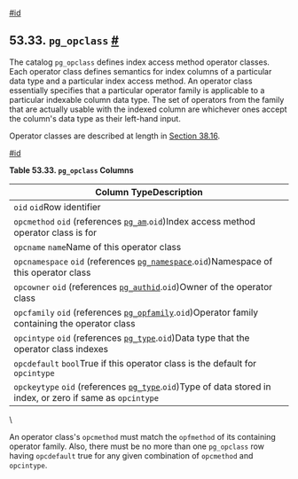 [#id](#CATALOG-PG-OPCLASS)

## 53.33. `pg_opclass` [#](#CATALOG-PG-OPCLASS)



The catalog `pg_opclass` defines index access method operator classes. Each operator class defines semantics for index columns of a particular data type and a particular index access method. An operator class essentially specifies that a particular operator family is applicable to a particular indexable column data type. The set of operators from the family that are actually usable with the indexed column are whichever ones accept the column's data type as their left-hand input.

Operator classes are described at length in [Section 38.16](xindex).

[#id](#id-1.10.4.35.5)

**Table 53.33. `pg_opclass` Columns**

| Column TypeDescription                                                                                                              |
| ----------------------------------------------------------------------------------------------------------------------------------- |
| `oid` `oid`Row identifier                                                                                                           |
| `opcmethod` `oid` (references [`pg_am`](catalog-pg-am).`oid`)Index access method operator class is for                         |
| `opcname` `name`Name of this operator class                                                                                         |
| `opcnamespace` `oid` (references [`pg_namespace`](catalog-pg-namespace).`oid`)Namespace of this operator class                 |
| `opcowner` `oid` (references [`pg_authid`](catalog-pg-authid).`oid`)Owner of the operator class                                |
| `opcfamily` `oid` (references [`pg_opfamily`](catalog-pg-opfamily).`oid`)Operator family containing the operator class         |
| `opcintype` `oid` (references [`pg_type`](catalog-pg-type).`oid`)Data type that the operator class indexes                     |
| `opcdefault` `bool`True if this operator class is the default for `opcintype`                                                       |
| `opckeytype` `oid` (references [`pg_type`](catalog-pg-type).`oid`)Type of data stored in index, or zero if same as `opcintype` |

\


An operator class's `opcmethod` must match the `opfmethod` of its containing operator family. Also, there must be no more than one `pg_opclass` row having `opcdefault` true for any given combination of `opcmethod` and `opcintype`.